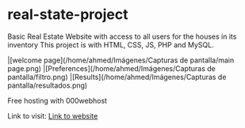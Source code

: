 # real-state-project
Basic Real Estate Website with access to all users for the houses in its inventory
This project is with HTML, CSS, JS, PHP and MySQL.

|[welcome page](/home/ahmed/Imágenes/Capturas de pantalla/main page.png)
|[Preferences](/home/ahmed/Imágenes/Capturas de pantalla/filtro.png)
|[Results](/home/ahmed/Imágenes/Capturas de pantalla/resultados.png)

Free hosting with 000webhost

Link to visit: [Link to website](https://proyecto-inmobiliaria-deusto.000webhostapp.com/index.php) 

